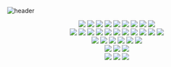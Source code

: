 ![header](https://capsule-render.vercel.app/api?type=Waving&color=auto&height=300&section=header&text=Lake%20Github&fontSize=90)


<div align="center">
	<img src="https://img.shields.io/badge/AWS-232F3E?style=flat&logo=AmazonAWS&logoColor=white" />
	<img src="https://img.shields.io/badge/AWS S3-569A31?style=flat&logo=AmazonS3&logoColor=white" />
	<img src="https://img.shields.io/badge/AWS Lambda-FF9900?style=flat&logo=awslambda&logoColor=white" />
	<img src="https://img.shields.io/badge/AWS RDS-527FFF?style=flat&logo=amazonrds&logoColor=white" />
	<img src="https://img.shields.io/badge/AWS EC2-FF9900?style=flat&logo=amazonec2&logoColor=white" />
	<img src="https://img.shields.io/badge/AWS Cloudwatch-FF4F8B?style=flat&logo=amazoncloudwatch&logoColor=white" />
	<img src="https://img.shields.io/badge/AWS EKS-FF9900?style=flat&logo=amazoneks&logoColor=white" />
	<img src="https://img.shields.io/badge/AWS SQS-FF4F8B?style=flat&logo=amazonsqs&logoColor=white" />	
	<img src="https://img.shields.io/badge/AWSROUTE53-#8C4FFF?style=flat&logo=amazonroute53&logoColor=white" />	
</div>
<div align="center">
	<img src="https://img.shields.io/badge/kubernetes-326CE5?style=flat&logo=kubernetes&logoColor=white" />
	<img src="https://img.shields.io/badge/docker-2496ED?style=flat&logo=docker&logoColor=white" />
	<img src="https://img.shields.io/badge/terraform-7B42BC?style=flat&logo=terraform&logoColor=white" />
	<img src="https://img.shields.io/badge/ingress-783CBD?style=flat&logo=ingress&logoColor=white" />
	<img src="https://img.shields.io/badge/elasticsearch-005571?style=flat&logo=elasticsearch&logoColor=white" />
	<img src="https://img.shields.io/badge/jenkins-D24939?style=flat&logo=jenkins&logoColor=white" />
	<img src="https://img.shields.io/badge/apachegroovy-4298B8?style=flat&logo=apachegroovy&logoColor=white" />
	<img src="https://img.shields.io/badge/argo-EF7B4D?style=flat&logo=argo&logoColor=white" />
	<img src="https://img.shields.io/badge/grafana-F46800?style=flat&logo=grafana&logoColor=white" />
	<img src="https://img.shields.io/badge/fluentbit-49BDA5?style=flat&logo=fluentbit&logoColor=white" />
	<img src="https://img.shields.io/badge/prometheus-E6522C?style=flat&logo=prometheus&logoColor=white" />
</div>
<div align="center">
  <img src="https://img.shields.io/badge/spring-6DB33F?style=flat&logo=spring&logoColor=white" />
	<img src="https://img.shields.io/badge/springboot-6DB33F?style=flat&logo=springboot&logoColor=white" />
	<img src="https://img.shields.io/badge/javascript-F7DF1E?style=flat&logo=javascript&logoColor=white" />
	<img src="https://img.shields.io/badge/typescript-3178C6?style=flat&logo=typescript&logoColor=white" />
	<img src="https://img.shields.io/badge/vuejs-4FC08D?style=flat&logo=vuedotjs&logoColor=white" />
	<img src="https://img.shields.io/badge/react-61DAFB?style=flat&logo=react&logoColor=white" />
</div>
<div align="center">
	<img src="https://img.shields.io/badge/git-F05032?style=flat&logo=git&logoColor=white" />
	<img src="https://img.shields.io/badge/gitlab-FC6D26?style=flat&logo=gitlab&logoColor=white" />
	<img src="https://img.shields.io/badge/github-181717?style=flat&logo=github&logoColor=white" />
</div>
<div align="center">
	<img src="https://img.shields.io/badge/jira-0052CC?style=flat&logo=jira&logoColor=white" />
	<img src="https://img.shields.io/badge/confluence-172B4D?style=flat&logo=confluence&logoColor=white" />
	<img src="https://img.shields.io/badge/notion-000000?style=flat&logo=notion&logoColor=white" />
</div>

<br>
